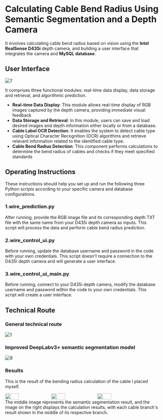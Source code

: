 # Calculating Cable Bend Radius Using Semantic Segmentation and a Depth Camera
It involves calculating cable bend radius based on vision using the **Intel RealSense D435i** depth camera, and building a user interface that integrates the camera and **MySQL database**.
## User Interface
![7](https://github.com/Xue21/CableBendRadius/assets/103324432/b1e42153-bf1b-4cf7-ad16-70f2b330ef21)

It comprises three functional modules: real-time data display, data storage and retrieval, and algorithmic prediction. 
 - **Real-time Data Display**: This module allows real-time display of RGB images captured by the depth camera, providing immediate visual feedback
 - **Data Storage and Retrieval**: In this module, users can save and load desired images and depth information either locally or from a database.
 - **Cable Label OCR Detection**: It enables the system to detect cable type using Optical Character Recognition (OCR) algorithms and retrieve relevant information related to the identified cable type.
 - **Cable Bend Radius Detection**: This component performs calculations to determine the bend radius of cables and checks if they meet specified standards
## Operating Instructions
These instructions should help you set up and run the following three Python scripts according to your specific camera and database configurations.
### 1.**wire_prediction.py**
After running, provide the RGB image file and its corresponding depth TXT file with the same name from your D435i depth camera as inputs. This script will process the data and perform cable bend radius prediction.
 ### **2.wire_control_ui.py**
Before running, update the database username and password in the code with your own credentials. This script doesn't require a connection to the D435i depth camera and will generate a user interface.
 ### **3.wire_control_ui_main.py**
Before running, connect to your D435i depth camera, modify the database username and password within the code to your own credentials. This script will create a user interface.
## Technical Route
### General technical route  
  
![1](https://github.com/Xue21/CableBendRadius/assets/103324432/0ccf53bf-1a78-4a93-a8ff-62719c0c24ce)
### Improved DeepLabv3+ semantic segmentation model

![8](https://github.com/Xue21/CableBendRadius/assets/103324432/d8c68518-edbc-41f9-ad58-b8000c72137d)
### Results  
This is the result of the bending radius calculation of the cable I placed myself.  
  
<div style="display: flex;">  
    <img src="https://github.com/Xue21/CableBendRadius/assets/103324432/5b623de6-95c1-46bb-b435-a698c51bf17d" width="30%" />  
    <img src="https://github.com/Xue21/CableBendRadius/assets/103324432/1855e604-a3ea-4c89-ad0b-8637caa7f207" width="30%" />  
    <img src="https://github.com/Xue21/CableBendRadius/assets/103324432/8db33ac1-9549-4637-afa9-7231cf247c10" width="30%" />  
</div>
The middle image represents the semantic segmentation result, and the image on the right displays the calculation results, with each cable branch's result shown in the middle of its respective branch.
